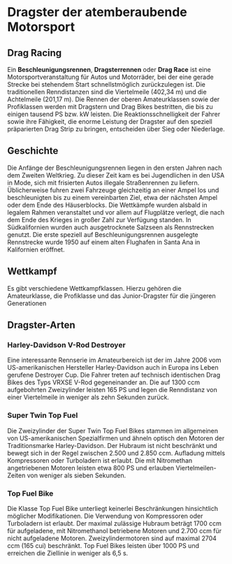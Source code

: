 # Dragster der atemberaubende Motorsport

## Drag Racing
Ein **Beschleunigungsrennen**, **Dragsterrennen** oder **Drag Race** ist eine Motorsportveranstaltung für Autos und Motorräder, bei der eine gerade Strecke bei stehendem Start schnellstmöglich zurückzulegen ist. Die traditionellen Renndistanzen sind die Viertelmeile (402,34 m) und die Achtelmeile (201,17 m). Die Rennen der oberen Amateurklassen sowie der Profiklassen werden mit Dragstern und Drag Bikes bestritten, die bis zu einigen tausend PS bzw. kW leisten. Die Reaktionsschnelligkeit der Fahrer sowie ihre Fähigkeit, die enorme Leistung der Dragster auf den speziell präparierten Drag Strip zu bringen, entscheiden über Sieg oder Niederlage.

## Geschichte
Die Anfänge der Beschleunigungsrennen liegen in den ersten Jahren nach dem Zweiten Weltkrieg. Zu dieser Zeit kam es bei Jugendlichen in den USA in Mode, sich mit frisierten Autos illegale Straßenrennen zu liefern. Üblicherweise fuhren zwei Fahrzeuge gleichzeitig an einer Ampel los und beschleunigten bis zu einem vereinbarten Ziel, etwa der nächsten Ampel oder dem Ende des Häuserblocks. Die Wettkämpfe wurden alsbald in legalem Rahmen veranstaltet und vor allem auf Flugplätze verlegt, die nach dem Ende des Krieges in großer Zahl zur Verfügung standen. In Südkalifornien wurden auch ausgetrocknete Salzseen als Rennstrecken genutzt. Die erste speziell auf Beschleunigungsrennen ausgelegte Rennstrecke wurde 1950 auf einem alten Flughafen in Santa Ana in Kalifornien eröffnet.
## Wettkampf
Es gibt verschiedene Wettkampfklassen. Hierzu gehören die Amateurklasse, die Profiklasse und das Junior-Dragster für die jüngeren Generationen
## Dragster-Arten
### Harley-Davidson V-Rod Destroyer
Eine interessante Rennserie im Amateurbereich ist der im Jahre 2006 vom US-amerikanischen Hersteller Harley-Davidson auch in Europa ins Leben gerufene Destroyer Cup. Die Fahrer treten auf technisch identischen Drag Bikes des Typs VRXSE V-Rod gegeneinander an. Die auf 1300 ccm aufgebohrten Zweizylinder leisten 165 PS und legen die Renndistanz von einer Viertelmeile in weniger als zehn Sekunden zurück.
### Super Twin Top Fuel
Die Zweizylinder der Super Twin Top Fuel Bikes stammen im allgemeinen von US-amerikanischen Spezialfirmen und ähneln optisch den Motoren der Traditionsmarke Harley-Davidson. Der Hubraum ist nicht beschränkt und bewegt sich in der Regel zwischen 2.500 und 2.850 ccm. Aufladung mittels Kompressoren oder Turboladern ist erlaubt. Die mit Nitromethan angetriebenen Motoren leisten etwa 800 PS und erlauben Viertelmeilen-Zeiten von weniger als sieben Sekunden.
### Top Fuel Bike
Die Klasse Top Fuel Bike unterliegt keinerlei Beschränkungen hinsichtlich möglicher Modifikationen. Die Verwendung von Kompressoren oder Turboladern ist erlaubt. Der maximal zulässige Hubraum beträgt 1700 ccm für aufgeladene, mit Nitromethanol betriebene Motoren und 2.700 ccm für nicht aufgeladene Motoren. Zweizylindermotoren sind auf maximal 2704 ccm (165 cui) beschränkt. Top Fuel Bikes leisten über 1000 PS und erreichen die Ziellinie in weniger als 6,5 s.